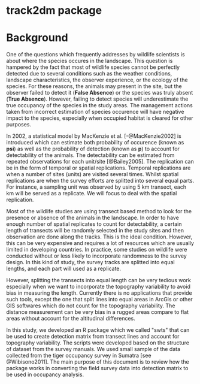 # track2dm package
# Background

One of the questions which frequently addresses by wildlife scientists is about where the species occures in the landscape. This question is hampered by the fact that most of wildlife species cannot be perfectly detected due to several conditions such as the weather conditions, landscape characteristics, the observer experience, or the ecology of the species. For these reasons, the animals may present in the site, but the observer failed to detect it (__False Absence__) or the species was truly absent (__True Absence__). However, failing to detect species will underestimate the true occupancy of the species in the study areas. The management actions taken from incorrect estimation of species occurence will have negative impact to the species, especially when occupied habitat is cleared for other purposes. 

In 2002, a statistical model by MacKenzie et al. [-@MacKenzie2002] is introduced which can estimate both probability of occurence (known as **psi**) as well as the probability of detection (known as **p**) to account for detectability of the animals. The detectability can be estimated from repeated observations for each unit/site [@Bailey2005]. The replication can be in the form of temporal or spatial replications. Temporal replications are when a number of sites (units) are visited several times. Whilst spatial replications are when the survey efforts are splitted into several equal parts. For instance, a sampling unit was observed by using 5 km transect, each km will be served as a replicate. We will focus to deal with the spatial replication.

Most of the wildlife studies are using transect based method to look for the presence or absence of the animals in the landscape. In order to have enough number of spatial replicates to count for detectability, a certain length of transects will be randomly selected in the study sites and then observation are done along the tracks. This is the ideal condition. However, this can be very expensive and requires a lot of resources which are usually limited in developing countries. In practice, some studies on wildlife were conducted without or less likely to incorporate randomness to the survey design. In this kind of study, the survey tracks are splitted into equal lengths, and each part will used as a replicate. 

However, splitting the transects into equal length can be very tedious work especially when we want to incorporate the topography variability to avoid bias in measuring the length. Currently there is no applications that provide such tools, except the one that split lines into equal areas in ArcGis or other GIS softwares which do not count for the topography variability. The distance measurement can be very bias in a rugged areas compare to flat areas without account for the altitudinal differences. 

In this study, we developed an R package which we called "swts" that can be used to create detection matrix from transect lines and account for topography variability. The scripts were developed based on the structure of dataset from the survey manuals. We used small sample of the data collected from the tiger occupancy survey in Sumatra [see @Wibisono2011]. The main purpose of this document is to review how the package works in converting the field survey data into detection matrix to be used in occupancy analysis. 
